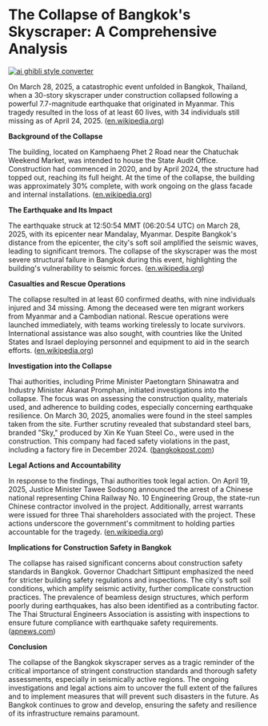 # The Collapse of Bangkok's Skyscraper: A Comprehensive Analysis

[![ai ghibli style converter](https://i.imgur.com/dwt8Y5G.gif)](https://witbeam.net/slzx)

On March 28, 2025, a catastrophic event unfolded in Bangkok, Thailand, when a 30-story skyscraper under construction collapsed following a powerful 7.7-magnitude earthquake that originated in Myanmar. This tragedy resulted in the loss of at least 60 lives, with 34 individuals still missing as of April 24, 2025. ([en.wikipedia.org](https://en.wikipedia.org/wiki/2025_Bangkok_skyscraper_collapse?utm_source=openai))

**Background of the Collapse**

The building, located on Kamphaeng Phet 2 Road near the Chatuchak Weekend Market, was intended to house the State Audit Office. Construction had commenced in 2020, and by April 2024, the structure had topped out, reaching its full height. At the time of the collapse, the building was approximately 30% complete, with work ongoing on the glass facade and internal installations. ([en.wikipedia.org](https://en.wikipedia.org/wiki/2025_Bangkok_skyscraper_collapse?utm_source=openai))

**The Earthquake and Its Impact**

The earthquake struck at 12:50:54 MMT (06:20:54 UTC) on March 28, 2025, with its epicenter near Mandalay, Myanmar. Despite Bangkok's distance from the epicenter, the city's soft soil amplified the seismic waves, leading to significant tremors. The collapse of the skyscraper was the most severe structural failure in Bangkok during this event, highlighting the building's vulnerability to seismic forces. ([en.wikipedia.org](https://en.wikipedia.org/wiki/2025_Bangkok_skyscraper_collapse?utm_source=openai))

**Casualties and Rescue Operations**

The collapse resulted in at least 60 confirmed deaths, with nine individuals injured and 34 missing. Among the deceased were ten migrant workers from Myanmar and a Cambodian national. Rescue operations were launched immediately, with teams working tirelessly to locate survivors. International assistance was also sought, with countries like the United States and Israel deploying personnel and equipment to aid in the search efforts. ([en.wikipedia.org](https://en.wikipedia.org/wiki/2025_Bangkok_skyscraper_collapse?utm_source=openai))

**Investigation into the Collapse**

Thai authorities, including Prime Minister Paetongtarn Shinawatra and Industry Minister Akanat Promphan, initiated investigations into the collapse. The focus was on assessing the construction quality, materials used, and adherence to building codes, especially concerning earthquake resilience. On March 30, 2025, anomalies were found in the steel samples taken from the site. Further scrutiny revealed that substandard steel bars, branded "Sky," produced by Xin Ke Yuan Steel Co., were used in the construction. This company had faced safety violations in the past, including a factory fire in December 2024. ([bangkokpost.com](https://www.bangkokpost.com/learning/advanced/2992877/substandard-steel-used-in-collapsed-bangkok-tower?utm_source=openai))

**Legal Actions and Accountability**

In response to the findings, Thai authorities took legal action. On April 19, 2025, Justice Minister Tawee Sodsong announced the arrest of a Chinese national representing China Railway No. 10 Engineering Group, the state-run Chinese contractor involved in the project. Additionally, arrest warrants were issued for three Thai shareholders associated with the project. These actions underscore the government's commitment to holding parties accountable for the tragedy. ([en.wikipedia.org](https://en.wikipedia.org/wiki/2025_Bangkok_skyscraper_collapse?utm_source=openai))

**Implications for Construction Safety in Bangkok**

The collapse has raised significant concerns about construction safety standards in Bangkok. Governor Chadchart Sittipunt emphasized the need for stricter building safety regulations and inspections. The city's soft soil conditions, which amplify seismic activity, further complicate construction practices. The prevalence of beamless design structures, which perform poorly during earthquakes, has also been identified as a contributing factor. The Thai Structural Engineers Association is assisting with inspections to ensure future compliance with earthquake safety requirements. ([apnews.com](https://apnews.com/article/d0d55dc94a8cdc629c6c02b706296ae2?utm_source=openai))

**Conclusion**

The collapse of the Bangkok skyscraper serves as a tragic reminder of the critical importance of stringent construction standards and thorough safety assessments, especially in seismically active regions. The ongoing investigations and legal actions aim to uncover the full extent of the failures and to implement measures that will prevent such disasters in the future. As Bangkok continues to grow and develop, ensuring the safety and resilience of its infrastructure remains paramount.